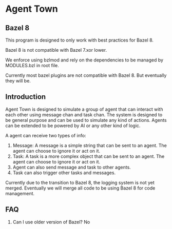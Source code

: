 # Agent Town

## Bazel 8

This program is designed to only work with best practices for Bazel 8.

Bazel 8 is not compatible with Bazel 7.xor lower.

We enforce using bzlmod and rely on the dependencies to be managed by MODULES.bzl in root file.

Currently most bazel plugins are not compatible with Bazel 8. But eventually they will be.


## Introduction

Agent Town is designed to simulate a group of agent that can interact with each other using message chan and task chan.
The system is designed to be general purpose and can be used to simulate any kind of actions. Agents can be extended to
be powered by AI or any other kind of logic.

A agent can receive two types of info:

1. Message: A message is a simple string that can be sent to an agent. The agent can choose to ignore it or act on it.
2. Task: A task is a more complex object that can be sent to an agent. The agent can choose to ignore it or act on it.
3. Agent can also send message and task to other agents.
4. Task can also trigger other tasks and messages.

Currently due to the transition to Bazel 8, the logging system is not yet merged. Eventually we will merge all code to be
using Bazel 8 for code management.

## FAQ

1. Can I use older version of Bazel?
    No

